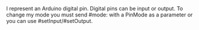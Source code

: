 I represent an Arduino digital pin. Digital pins can be input or output. To change my mode you must send #mode: with a PinMode as a parameter or you can use #setInput/#setOutput.